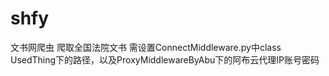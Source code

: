 # shfy
文书网爬虫
爬取全国法院文书
需设置ConnectMiddleware.py中class UsedThing下的路径，以及ProxyMiddlewareByAbu下的阿布云代理IP账号密码
